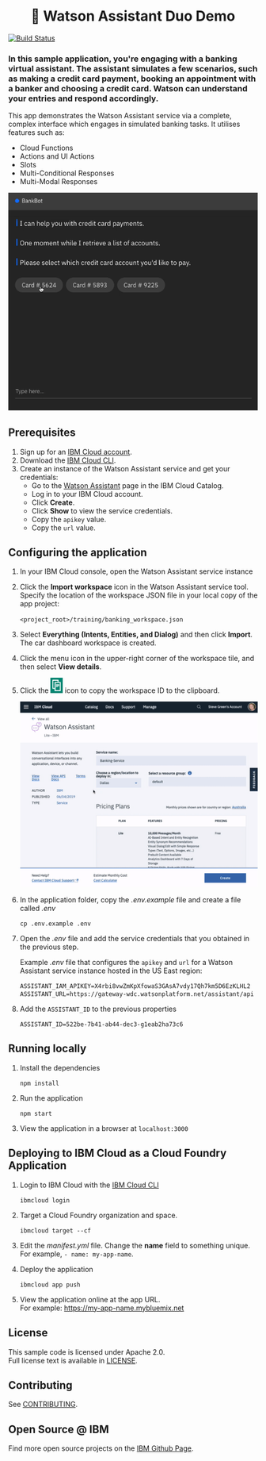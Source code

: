 <h1 align="center" style="border-bottom: none;">🚀 Watson Assistant Duo Demo</h1>

[![Build Status](https://travis-ci.org/watson-developer-cloud/assistant-demo.svg?branch=master)](https://travis-ci.org/watson-developer-cloud/assistant-demo)

### In this sample application, you're engaging with a banking virtual assistant. The assistant simulates a few scenarios, such as making a credit card payment, booking an appointment with a banker and choosing a credit card. Watson can understand your entries and respond accordingly.

This app demonstrates the Watson Assistant service via a complete, complex interface which engages in simulated banking tasks. It utilises features such as:

- Cloud Functions
- Actions and UI Actions
- Slots
- Multi-Conditional Responses
- Multi-Modal Responses

[![Demo](./readme_images/demo.gif)](https://watson-assistant-demo.ng.bluemix.net)

## Prerequisites

1. Sign up for an [IBM Cloud account](https://cloud.ibm.com/registration).
1. Download the [IBM Cloud CLI](https://cloud.ibm.com/docs/cli/index.html#overview).
1. Create an instance of the Watson Assistant service and get your credentials:
   - Go to the [Watson Assistant][service_url] page in the IBM Cloud Catalog.
   - Log in to your IBM Cloud account.
   - Click **Create**.
   - Click **Show** to view the service credentials.
   - Copy the `apikey` value.
   - Copy the `url` value.

## Configuring the application

1. In your IBM Cloud console, open the Watson Assistant service instance

1. Click the **Import workspace** icon in the Watson Assistant service tool. Specify the location of the workspace JSON file in your local copy of the app project:

   `<project_root>/training/banking_workspace.json`

1. Select **Everything (Intents, Entities, and Dialog)** and then click **Import**. The car dashboard workspace is created.

1. Click the menu icon in the upper-right corner of the workspace tile, and then select **View details**.

1. Click the ![Copy](readme_images/copy_icon.png) icon to copy the workspace ID to the clipboard.

   ![Steps to get credentials](readme_images/assistant-demo.gif)

1. In the application folder, copy the _.env.example_ file and create a file called _.env_

   ```
   cp .env.example .env
   ```

1. Open the _.env_ file and add the service credentials that you obtained in the previous step.

   Example _.env_ file that configures the `apikey` and `url` for a Watson Assistant service instance hosted in the US East region:

   ```
   ASSISTANT_IAM_APIKEY=X4rbi8vwZmKpXfowaS3GAsA7vdy17Qh7km5D6EzKLHL2
   ASSISTANT_URL=https://gateway-wdc.watsonplatform.net/assistant/api
   ```

1. Add the `ASSISTANT_ID` to the previous properties

   ```
   ASSISTANT_ID=522be-7b41-ab44-dec3-g1eab2ha73c6
   ```

## Running locally

1. Install the dependencies

   ```
   npm install
   ```

1. Run the application

   ```
   npm start
   ```

1. View the application in a browser at `localhost:3000`

## Deploying to IBM Cloud as a Cloud Foundry Application

1. Login to IBM Cloud with the [IBM Cloud CLI](https://cloud.ibm.com/docs/cli?topic=cloud-cli-ibmcloud-cli#overview)

   ```
   ibmcloud login
   ```

1. Target a Cloud Foundry organization and space.

   ```
   ibmcloud target --cf
   ```

1. Edit the _manifest.yml_ file. Change the **name** field to something unique.  
   For example, `- name: my-app-name`.
1. Deploy the application

   ```
   ibmcloud app push
   ```

1. View the application online at the app URL.  
   For example: https://my-app-name.mybluemix.net

## License

This sample code is licensed under Apache 2.0.  
Full license text is available in [LICENSE](LICENSE).

## Contributing

See [CONTRIBUTING](CONTRIBUTING.md).

## Open Source @ IBM

Find more open source projects on the
[IBM Github Page](http://ibm.github.io/).

[service_url]: https://www.ibm.com/cloud/watson-assistant/
[docs]: https://cloud.ibm.com/docs/services/assistant/index.html#about
[demo_url]: http://assistant-demo.ng.bluemix.net/
[doc_intents]: (https://cloud.ibm.com/docs/services/assistant?topic=assistant-intents#intents)
[docs_landing]: (https://cloud.ibm.com/docs/services/assistant?topic=assistant-getting-started#getting-started)
